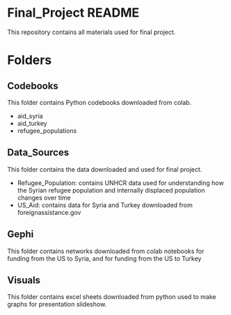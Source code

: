 # Final_Project README

This repository contains all materials used for final project. 

# Folders
## Codebooks
This folder contains Python codebooks downloaded from colab. 
* aid_syria
* aid_turkey
* refugee_populations

## Data_Sources
This folder contains the data downloaded and used for final project. 
* Refugee_Population: contains UNHCR data used for understanding how the Syrian refugee population and internally displaced population changes over time
* US_Aid: contains data for Syria and Turkey downloaded from foreignassistance.gov

## Gephi
This folder contains networks downloaded from colab notebooks for funding from the US to Syria, and for funding from the US to Turkey

## Visuals
This folder contains excel sheets downloaded from python used to make graphs for presentation slideshow.
